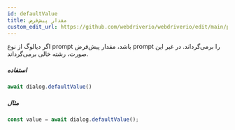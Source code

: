 ```yaml
---
id: defaultValue
title: مقدار پیش‌فرض
custom_edit_url: https://github.com/webdriverio/webdriverio/edit/main/packages/webdriverio/src/commands/dialog/defaultValue.ts
---
```


اگر دیالوگ از نوع prompt باشد، مقدار پیش‌فرض prompt را برمی‌گرداند. در غیر این صورت، رشته خالی برمی‌گرداند.

##### استفاده

```js
await dialog.defaultValue()
```

##### مثال

```js title="dialogDefaultValue.js"
const value = await dialog.defaultValue();
```